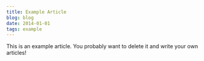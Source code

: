 ```yaml
---
title: Example Article
blog: blog
date: 2014-01-01
tags: example
---
```


This is an example article. You probably want to delete it and write your own articles!
